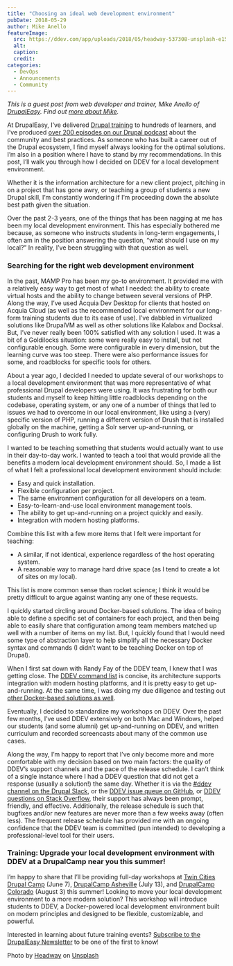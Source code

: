 ```yaml
---
title: "Choosing an ideal web development environment"
pubDate: 2018-05-29
author: Mike Anello
featureImage:
  src: https://ddev.com/app/uploads/2018/05/headway-537308-unsplash-e1527604343956.jpg
  alt:
  caption:
  credit:
categories:
  - DevOps
  - Announcements
  - Community
---
```


_This is a guest post from web developer and trainer, Mike Anello of [DrupalEasy](https://www.drupaleasy.com/). Find out [more about Mike](https://ddev.com/author/mikeanello/)._

At DrupalEasy, I’ve delivered [Drupal training](https://www.drupaleasy.com/academy) to hundreds of learners, and I’ve produced [over 200 episodes on our Drupal podcast](https://www.drupaleasy.com/academy) about the community and best practices. As someone who has built a career out of the Drupal ecosystem, I find myself always looking for the optimal solutions. I’m also in a position where I have to stand by my recommendations. In this post, I’ll walk you through how I decided on DDEV for a local development environment.

Whether it is the information architecture for a new client project, pitching in on a project that has gone awry, or teaching a group of students a new Drupal skill, I’m constantly wondering if I’m proceeding down the absolute best path given the situation.

Over the past 2-3 years, one of the things that has been nagging at me has been my local development environment. This has especially bothered me because, as someone who instructs students in long-term engagements, I often am in the position answering the question, “what should I use on my local?” In reality, I’ve been struggling with that question as well.

### Searching for the right web development environment

In the past, MAMP Pro has been my go-to environment. It provided me with a relatively easy way to get most of what I needed: the ability to create virtual hosts and the ability to change between several versions of PHP. Along the way, I’ve used Acquia Dev Desktop for clients that hosted on Acquia Cloud (as well as the recommended local environment for our long-form training students due to its ease of use). I’ve dabbled in virtualized solutions like DrupalVM as well as other solutions like Kalabox and Docksal. But, I’ve never really been 100% satisfied with any solution I used. It was a bit of a Goldilocks situation: some were really easy to install, but not configurable enough. Some were configurable in every dimension, but the learning curve was too steep. There were also performance issues for some, and roadblocks for specific tools for others.

About a year ago, I decided I needed to update several of our workshops to a local development environment that was more representative of what professional Drupal developers were using. It was frustrating for both our students and myself to keep hitting little roadblocks depending on the codebase, operating system, or any one of a number of things that led to issues we had to overcome in our local environment, like using a (very) specific version of PHP, running a different version of Drush that is installed globally on the machine, getting a Solr server up-and-running, or configuring Drush to work fully.

I wanted to be teaching something that students would actually want to use in their day-to-day work. I wanted to teach a tool that would provide all the benefits a modern local development environment should. So, I made a list of what I felt a professional local development environment should include:

- Easy and quick installation.
- Flexible configuration per project.
- The same environment configuration for all developers on a team.
- Easy-to-learn-and-use local environment management tools.
- The ability to get up-and-running on a project quickly and easily.
- Integration with modern hosting platforms.

Combine this list with a few more items that I felt were important for teaching:

- A similar, if not identical, experience regardless of the host operating system.
- A reasonable way to manage hard drive space (as I tend to create a lot of sites on my local).

This list is more common sense than rocket science; I think it would be pretty difficult to argue against wanting any one of these requests.

I quickly started circling around Docker-based solutions. The idea of being able to define a specific set of containers for each project, and then being able to easily share that configuration among team members matched up well with a number of items on my list. But, I quickly found that I would need some type of abstraction layer to help simplify all the necessary Docker syntax and commands (I didn’t want to be teaching Docker on top of Drupal).

When I first sat down with Randy Fay of the DDEV team, I knew that I was getting close. The [DDEV command list](https://ddev.readthedocs.io/en/latest/users/cli-usage/) is concise, its architecture supports integration with modern hosting platforms, and it is pretty easy to get up-and-running. At the same time, I was doing my due diligence and testing out [other Docker-based solutions as well](https://www.drupaleasy.com/blogs/ultimike/2018/03/ddev-docksal-and-lando-comparison).

Eventually, I decided to standardize my workshops on DDEV. Over the past few months, I’ve used DDEV extensively on both Mac and Windows, helped our students (and some alumni) get up-and-running on DDEV, and written curriculum and recorded screencasts about many of the common use cases.

Along the way, I’m happy to report that I’ve only become more and more comfortable with my decision based on two main factors: the quality of DDEV’s support channels and the pace of the release schedule. I can’t think of a single instance where I had a DDEV question that did not get a response (usually a solution!) the same day. Whether it is via the [#ddev channel on the Drupal Slack](https://drupal.slack.com/messages/C5TQRQZRR), or the [DDEV issue queue on GitHub](https://github.com/drud/ddev/issues), or [DDEV questions on Stack Overflow](https://stackoverflow.com/questions/tagged/ddev), their support has always been prompt, friendly, and effective. Additionally, the release schedule is such that bugfixes and/or new features are never more than a few weeks away (often less). The frequent release schedule has provided me with an ongoing confidence that the DDEV team is committed (pun intended) to developing a professional-level tool for their users.

### Training: Upgrade your local development environment with DDEV at a DrupalCamp near you this summer!

I’m happy to share that I’ll be providing full-day workshops at [Twin Cities Drupal Camp](https://2018.tcdrupal.org/trainings/ddev) (June 7), [DrupalCamp Asheville](https://www.drupalasheville.com/2018/friday-training#drupaleasy) (July 13), and [DrupalCamp Colorado](https://2018.drupalcampcolorado.org/) (August 3) this summer! Looking to move your local development environment to a more modern solution? This workshop will introduce students to DDEV, a Docker-powered local development environment built on modern principles and designed to be flexible, customizable, and powerful.

Interested in learning about future training events? [Subscribe to the DrupalEasy Newsletter](http://eepurl.com/ukfXf) to be one of the first to know!

Photo by [Headway](https://unsplash.com/photos/5QgIuuBxKwM?utm%5Fsource=unsplash&utm%5Fmedium=referral&utm%5Fcontent=creditCopyText) on [Unsplash](https://unsplash.com/search/photos/computers?utm%5Fsource=unsplash&utm%5Fmedium=referral&utm%5Fcontent=creditCopyText)
